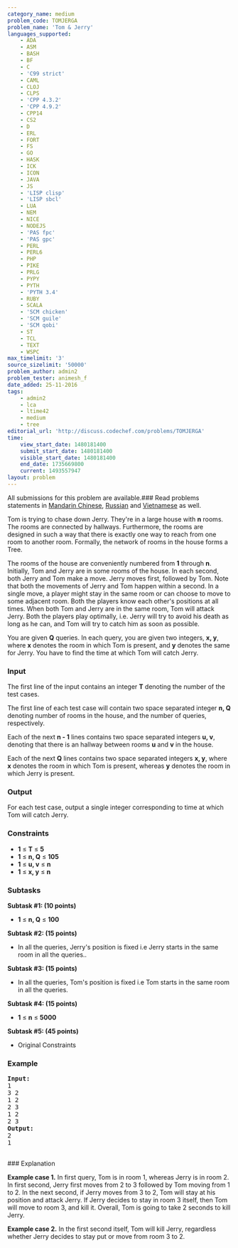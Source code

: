 ```yaml
---
category_name: medium
problem_code: TOMJERGA
problem_name: 'Tom & Jerry'
languages_supported:
    - ADA
    - ASM
    - BASH
    - BF
    - C
    - 'C99 strict'
    - CAML
    - CLOJ
    - CLPS
    - 'CPP 4.3.2'
    - 'CPP 4.9.2'
    - CPP14
    - CS2
    - D
    - ERL
    - FORT
    - FS
    - GO
    - HASK
    - ICK
    - ICON
    - JAVA
    - JS
    - 'LISP clisp'
    - 'LISP sbcl'
    - LUA
    - NEM
    - NICE
    - NODEJS
    - 'PAS fpc'
    - 'PAS gpc'
    - PERL
    - PERL6
    - PHP
    - PIKE
    - PRLG
    - PYPY
    - PYTH
    - 'PYTH 3.4'
    - RUBY
    - SCALA
    - 'SCM chicken'
    - 'SCM guile'
    - 'SCM qobi'
    - ST
    - TCL
    - TEXT
    - WSPC
max_timelimit: '3'
source_sizelimit: '50000'
problem_author: admin2
problem_tester: animesh_f
date_added: 25-11-2016
tags:
    - admin2
    - lca
    - ltime42
    - medium
    - tree
editorial_url: 'http://discuss.codechef.com/problems/TOMJERGA'
time:
    view_start_date: 1480181400
    submit_start_date: 1480181400
    visible_start_date: 1480181400
    end_date: 1735669800
    current: 1493557947
layout: problem
---
```

All submissions for this problem are available.###  Read problems statements in [Mandarin Chinese](http://www.codechef.com/download/translated/LTIME42/mandarin/TOMJERGA.pdf), [Russian](http://www.codechef.com/download/translated/LTIME42/russian/TOMJERGA.pdf) and [Vietnamese](http://www.codechef.com/download/translated/LTIME42/vietnamese/TOMJERGA.pdf) as well.

Tom is trying to chase down Jerry. They're in a large house with **n** rooms. The rooms are connected by hallways. Furthermore, the rooms are designed in such a way that there is exactly one way to reach from one room to another room. Formally, the network of rooms in the house forms a Tree.

 The rooms of the house are conveniently numbered from **1** through **n**. Initially, Tom and Jerry are in some rooms of the house. In each second, both Jerry and Tom make a move. Jerry moves first, followed by Tom. Note that both the movements of Jerry and Tom happen within a second. In a single move, a player might stay in the same room or can choose to move to some adjacent room. Both the players know each other's positions at all times. When both Tom and Jerry are in the same room, Tom will attack Jerry. Both the players play optimally, i.e. Jerry will try to avoid his death as long as he can, and Tom will try to catch him as soon as possible.

You are given **Q** queries. In each query, you are given two integers, **x, y**, where **x** denotes the room in which Tom is present, and **y** denotes the same for Jerry. You have to find the time at which Tom will catch Jerry.

### Input

The first line of the input contains an integer **T** denoting the number of the test cases.

The first line of each test case will contain two space separated integer **n, Q** denoting number of rooms in the house, and the number of queries, respectively.

Each of the next **n - 1** lines contains two space separated integers **u, v**, denoting that there is an hallway between rooms **u** and **v** in the house.

Each of the next **Q** lines contains two space separated integers **x, y**, where **x** denotes the room in which Tom is present, whereas **y** denotes the room in which Jerry is present.

### Output

For each test case, output a single integer corresponding to time at which Tom will catch Jerry.

### Constraints

- **1** ≤ **T**  ≤ **5**
- **1** ≤ **n, Q**  ≤ **105**
- **1** ≤ **u, v**  ≤ **n**
- **1** ≤ **x, y**  ≤ **n**

### Subtasks

**Subtask #1: (10 points)**

- **1** ≤ **n, Q**  ≤ **100**

**Subtask #2: (15 points)**

- In all the queries, Jerry's position is fixed i.e Jerry starts in the same room in all the queries..

**Subtask #3: (15 points)**

- In all the queries, Tom's position is fixed i.e Tom starts in the same room in all the queries.

**Subtask #4: (15 points)**

- **1** ≤ **n**  ≤ **5000**

**Subtask #5: (45 points)**

- Original Constraints

### Example

<pre><b>Input:</b>
1
3 2
1 2
2 3
1 2
2 3
<b>Output:</b>
2
1

</pre>### Explanation
**Example case 1.** In first query, Tom is in room 1, whereas Jerry is in room 2. In first second, Jerry first moves from 2 to 3 followed by Tom moving from 1 to 2. In the next second, if Jerry moves from 3 to 2, Tom will stay at his position and attack Jerry. If Jerry decides to stay in room 3 itself, then Tom will move to room 3, and kill it. Overall, Tom is going to take 2 seconds to kill Jerry.

**Example case 2.** In the first second itself, Tom will kill Jerry, regardless whether Jerry decides to stay put or move from room 3 to 2.

